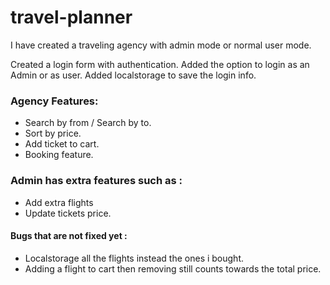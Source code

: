 # travel-planner

I have created a traveling agency with admin mode or normal user mode.

Created a login form with authentication.
Added the option to login as an Admin or as user.
Added localstorage to save the login info.

### Agency Features:

- Search by from / Search by to.
- Sort by price.
- Add ticket to cart.
- Booking feature.

### Admin has extra features such as :

- Add extra flights
- Update tickets price.

#### Bugs that are not fixed yet :

- Localstorage all the flights instead the ones i bought.
- Adding a flight to cart then removing still counts towards the total price.
